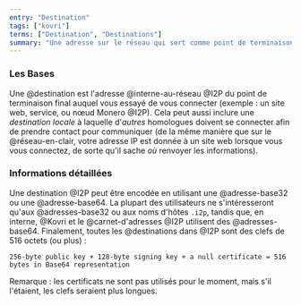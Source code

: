 ```yaml
---
entry: "Destination"
tags: ["kovri"]
terms: ["Destination", "Destinations"]
summary: "Une adresse sur le réseau qui sert comme point de terminaison (soit local, soit distant)."
---
```


### Les Bases

Une @destination est l'adresse @interne-au-réseau @I2P du point de terminaison final auquel vous essayé de vous connecter (exemple : un site web, service, ou nœud Monero @I2P). Cela peut aussi inclure une *destination locale* à laquelle d'*autres* homologues doivent se connecter afin de prendre contact pour communiquer (de la même manière que sur le @réseau-en-clair, votre adresse IP est donnée à un site web lorsque vous vous connectez, de sorte qu'il sache *où* renvoyer les informations).

### Informations détaillées

Une destination @I2P peut être encodée en utilisant une @adresse-base32 ou une @adresse-base64. La plupart des utilisateurs ne s'intéresseront qu'aux @adresses-base32 ou aux noms d'hôtes `.i2p`, tandis que, en interne, @Kovri et le @carnet-d'adresses @I2P utilisent des @adresses-base64. Finalement, toutes les @destinations dans @I2P sont des clefs de 516 octets (ou plus) :

`256-byte public key + 128-byte signing key + a null certificate = 516 bytes in Base64 representation`

Remarque : les certificats ne sont pas utilisés pour le moment, mais s'il l'étaient, les clefs seraient plus longues.
